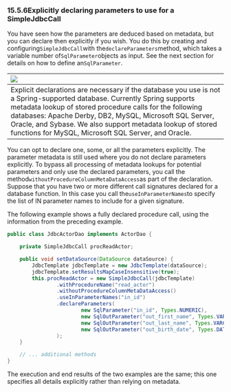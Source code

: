 ### 15.5.6Explicitly declaring parameters to use for a SimpleJdbcCall

You have seen how the parameters are deduced based on metadata, but you can declare then explicitly if you wish. You do this by creating and configuring`SimpleJdbcCall`with the`declareParameters`method, which takes a variable number of`SqlParameter`objects as input. See the next section for details on how to define an`SqlParameter`.

| ![](http://docs.spring.io/spring/docs/5.0.0.M5/spring-framework-reference/html/images/note.png.pagespeed.ce.9zQ_1wVwzR.png) |
| :--- |
| Explicit declarations are necessary if the database you use is not a Spring-supported database. Currently Spring supports metadata lookup of stored procedure calls for the following databases: Apache Derby, DB2, MySQL, Microsoft SQL Server, Oracle, and Sybase. We also support metadata lookup of stored functions for MySQL, Microsoft SQL Server, and Oracle. |

You can opt to declare one, some, or all the parameters explicitly. The parameter metadata is still used where you do not declare parameters explicitly. To bypass all processing of metadata lookups for potential parameters and only use the declared parameters, you call the method`withoutProcedureColumnMetaDataAccess`as part of the declaration. Suppose that you have two or more different call signatures declared for a database function. In this case you call the`useInParameterNames`to specify the list of IN parameter names to include for a given signature.

The following example shows a fully declared procedure call, using the information from the preceding example.

```java
public class JdbcActorDao implements ActorDao {

	private SimpleJdbcCall procReadActor;

	public void setDataSource(DataSource dataSource) {
		JdbcTemplate jdbcTemplate = new JdbcTemplate(dataSource);
		jdbcTemplate.setResultsMapCaseInsensitive(true);
		this.procReadActor = new SimpleJdbcCall(jdbcTemplate)
				.withProcedureName("read_actor")
				.withoutProcedureColumnMetaDataAccess()
				.useInParameterNames("in_id")
				.declareParameters(
						new SqlParameter("in_id", Types.NUMERIC),
						new SqlOutParameter("out_first_name", Types.VARCHAR),
						new SqlOutParameter("out_last_name", Types.VARCHAR),
						new SqlOutParameter("out_birth_date", Types.DATE)
				);
	}

	// ... additional methods
}
```

The execution and end results of the two examples are the same; this one specifies all details explicitly rather than relying on metadata.

